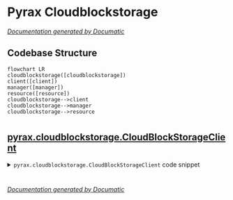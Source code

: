 # Pyrax Cloudblockstorage

[_Documentation generated by Documatic_](https://www.documatic.com)

<!---Documatic-section-Codebase Structure-start--->
## Codebase Structure

<!---Documatic-block-system_architecture-start--->
```mermaid
flowchart LR
cloudblockstorage([cloudblockstorage])
client([client])
manager([manager])
resource([resource])
cloudblockstorage-->client
cloudblockstorage-->manager
cloudblockstorage-->resource
```
<!---Documatic-block-system_architecture-end--->

# #
<!---Documatic-section-Codebase Structure-end--->

<!---Documatic-section-pyrax.cloudblockstorage.CloudBlockStorageClient-start--->
## [pyrax.cloudblockstorage.CloudBlockStorageClient](4-pyrax_cloudblockstorage.md#pyrax.cloudblockstorage.CloudBlockStorageClient)

<!---Documatic-section-CloudBlockStorageClient-start--->
<!---Documatic-block-pyrax.cloudblockstorage.CloudBlockStorageClient-start--->
<details>
	<summary><code>pyrax.cloudblockstorage.CloudBlockStorageClient</code> code snippet</summary>

```python
class CloudBlockStorageClient(BaseClient):
    name = 'Cloud Block Storage'

    def _configure_manager(self):
        """
        Create the manager to handle the instances, and also another
        to handle flavors.
        """
        self._manager = CloudBlockStorageManager(self, resource_class=CloudBlockStorageVolume, response_key='volume', uri_base='volumes')
        self._types_manager = BaseManager(self, resource_class=CloudBlockStorageVolumeType, response_key='volume_type', uri_base='types')
        self._snapshot_manager = CloudBlockStorageSnapshotManager(self, resource_class=CloudBlockStorageSnapshot, response_key='snapshot', uri_base='snapshots')

    def list_types(self):
        """Returns a list of all available volume types."""
        return self._types_manager.list()

    def list_snapshots(self):
        """Returns a list of all snapshots."""
        return self._snapshot_manager.list()

    @assure_volume
    def attach_to_instance(self, volume, instance, mountpoint):
        """Attaches the volume to the specified instance at the mountpoint."""
        return volume.attach_to_instance(instance, mountpoint)

    @assure_volume
    def detach(self, volume):
        """Detaches the volume from whatever device it is attached to."""
        return volume.detach()

    @assure_volume
    def delete_volume(self, volume, force=False):
        """Deletes the volume."""
        return volume.delete(force=force)

    @assure_volume
    def update(self, volume, display_name=None, display_description=None):
        """
        Update the specified values on the specified volume. You may specify
        one or more values to update. If no values are specified as non-None,
        the call is a no-op; no exception will be raised.
        """
        return volume.update(display_name=display_name, display_description=display_description)

    def rename(self, volume, name):
        """
        Allows for direct renaming of an existing volume.
        """
        return self.update(volume, display_name=name)

    @assure_volume
    def create_snapshot(self, volume, name=None, description=None, force=False):
        """
        Creates a snapshot of the volume, with an optional name and description.

        Normally snapshots will not happen if the volume is attached. To
        override this default behavior, pass force=True.
        """
        return self._snapshot_manager.create(volume=volume, name=name, description=description, force=force)

    def get_snapshot(self, snapshot):
        """
        Returns the snapshot with the specified snapshot ID value.
        """
        return self._snapshot_manager.get(snapshot)

    @assure_snapshot
    def delete_snapshot(self, snapshot):
        """Deletes the snapshot."""
        return snapshot.delete()

    @assure_snapshot
    def update_snapshot(self, snapshot, display_name=None, display_description=None):
        """
        Update the specified values on the specified snapshot. You may specify
        one or more values to update.
        """
        return snapshot.update(display_name=display_name, display_description=display_description)

    def rename_snapshot(self, snapshot, name):
        """
        Allows for direct renaming of an existing snapshot.
        """
        return self.update_snapshot(snapshot, display_name=name)
```
</details>
<!---Documatic-block-pyrax.cloudblockstorage.CloudBlockStorageClient-end--->
<!---Documatic-section-CloudBlockStorageClient-end--->

# #
<!---Documatic-section-pyrax.cloudblockstorage.CloudBlockStorageClient-end--->

[_Documentation generated by Documatic_](https://www.documatic.com)